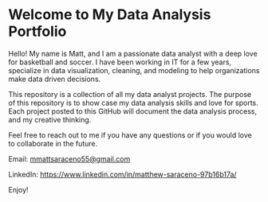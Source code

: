 # Welcome to My Data Analysis Portfolio
Hello! My name is Matt, and I am a passionate data analyst with a deep love for basketball and soccer.  I have been working in IT for a few years, specialize in data visualization, cleaning, and modeling to help organizations make data driven decisions.

This repository is a collection of all my data analyst projects.  The purpose of this repository is to show case my data analysis skills and love for sports.  Each project posted to this GitHub will document the data analysis process, and my creative thinking.

Feel free to reach out to me if you have any questions or if you would love to collaborate in the future.

Email: mmattsaraceno55@gmail.com

LinkedIn: https://www.linkedin.com/in/matthew-saraceno-97b16b17a/

Enjoy!
